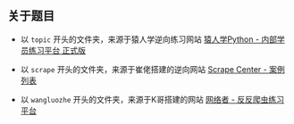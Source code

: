## 关于题目

- 以 `topic` 开头的文件夹，来源于猿人学逆向练习网站 [猿人学Python - 内部学员练习平台 正式版](https://www.python-spider.com/challenge/)

- 以 `scrape` 开头的文件夹，来源于崔佬搭建的逆向网站 [Scrape Center - 案例列表](https://scrape.center/)

- 以 `wangluozhe` 开头的文件夹，来源于K哥搭建的网站 [网络者 - 反反爬虫练习平台](https://wangluozhe.com/challenge/)
